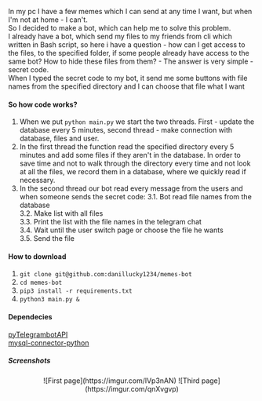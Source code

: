 In my pc I have a few memes which I can send at any time I want, but when I'm not at home - I can't.  
So I decided to make a bot, which can help me to solve this problem.  
I already have a bot, which send my files to my friends from cli which written in Bash script, so here i have a question - how can I get access to the files, to the specified folder, if some people already have access to the same bot? How to hide these files from them? - The answer is very simple - secret code.  
When I typed the secret code to my bot, it send me some buttons with file names from the specified directory and I can choose that file what I want

#### So how code works?  
1. When we put `python main.py` we start the two threads. First - update the database every 5 minutes, second thread - make connection with database, files and user.  
2. In the first thread the function read the specified directory every 5 minutes and add some files if they aren't in the database. In order to save time and not to walk through the directory every time and not look at all the files, we record them in a database, where we quickly read if necessary.  
3. In the second thread our bot read every message from the users and when someone sends the secret code:
3.1. Bot read file names from the database  
3.2. Make list with all files  
3.3. Print the list with the file names in the telegram chat  
3.4. Wait until the user switch page or choose the file he wants  
3.5. Send the file  

#### How to download
1. `git clone git@github.com:danillucky1234/memes-bot`
2. `cd memes-bot`
3. `pip3 install -r requirements.txt`
4. `python3 main.py &`

#### Dependecies
[pyTelegrambotAPI](https://pypi.org/project/pyTelegramBotAPI/)  
[mysql-connector-python](https://dev.mysql.com/doc/connector-python/en/)  

##### Screenshots
<p align="center">
![First page](https://imgur.com/lVp3nAN)
![Third page](https://imgur.com/qnXvgvp)
</p>

